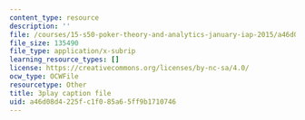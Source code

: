 ```yaml
---
content_type: resource
description: ''
file: /courses/15-s50-poker-theory-and-analytics-january-iap-2015/a46d08d4225fc1f085a65ff9b1710746_tXVDY1HvrVU.srt
file_size: 135490
file_type: application/x-subrip
learning_resource_types: []
license: https://creativecommons.org/licenses/by-nc-sa/4.0/
ocw_type: OCWFile
resourcetype: Other
title: 3play caption file
uid: a46d08d4-225f-c1f0-85a6-5ff9b1710746
---
```

